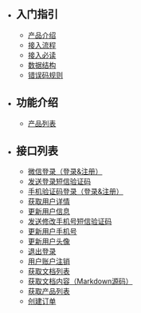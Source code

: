 - ## 入门指引
    - [产品介绍](/{{route}}/{{version}}/overview)
    - [接入流程](/{{route}}/{{version}}/follow)
    - [接入必读](/{{route}}/{{version}}/intro)
    - [数据结构](/{{route}}/{{version}}/struct)
    - [错误码规则](/{{route}}/{{version}}/code)

- ## 功能介绍
    - [产品列表](/{{route}}/{{version}}/app)

- ## 接口列表
    - [微信登录（登录&注册）](/{{route}}/{{version}}/apis/login_wechat)
    - [发送登录短信验证码](/{{route}}/{{version}}/apis/login_verify_code)
    - [手机验证码登录（登录&注册）](/{{route}}/{{version}}/apis/login_mobile)
    - [获取用户详情](/{{route}}/{{version}}/apis/user_info)
    - [更新用户信息](/{{route}}/{{version}}/apis/user_update_info)
    - [发送修改手机号短信验证码](/{{route}}/{{version}}/apis/user_update_verify_code)
    - [更新用户手机号](/{{route}}/{{version}}/apis/user_update_mobile)
    - [更新用户头像](/{{route}}/{{version}}/apis/user_update_avatar)
    - [退出登录](/{{route}}/{{version}}/apis/logout)
    - [用户账户注销](/{{route}}/{{version}}/apis/user_cancel)
    - [获取文档列表](/{{route}}/{{version}}/apis/article_list)
    - [获取文档内容（Markdown源码）](/{{route}}/{{version}}/apis/article_source)
    - [获取产品列表](/{{route}}/{{version}}/apis/product_list)
    - [创建订单](/{{route}}/{{version}}/apis/create_order)

